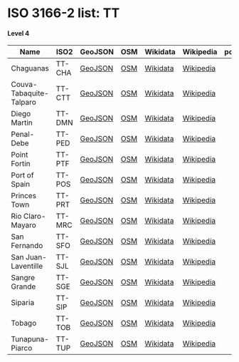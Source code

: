 # ISO 3166-2 list: TT


#### Level 4
Name | ISO2 | GeoJSON | OSM | Wikidata | Wikipedia | population 
--- | --- | --- | --- | --- | --- | --: 
Chaguanas | TT-CHA | [GeoJSON](../../export/geojson/q7/iso2/TT/TT-CHA.geojson) | [OSM](https://www.openstreetmap.org/relation/7363641) | [Wikidata](https://www.wikidata.org/wiki/Q1444575) | [Wikipedia](http://en.wikipedia.org/wiki/en%3AChaguanas) | 83,489
Couva-Tabaquite-Talparo | TT-CTT | [GeoJSON](../../export/geojson/q7/iso2/TT/TT-CTT.geojson) | [OSM](https://www.openstreetmap.org/relation/7363415) | [Wikidata](https://www.wikidata.org/wiki/Q2679127) | [Wikipedia](http://en.wikipedia.org/wiki/en%3ACouva-Tabaquite-Talparo%20Regional%20Corporation) | 
Diego Martin | TT-DMN | [GeoJSON](../../export/geojson/q7/iso2/TT/TT-DMN.geojson) | [OSM](https://www.openstreetmap.org/relation/7363636) | [Wikidata](https://www.wikidata.org/wiki/Q2679107) | [Wikipedia](http://en.wikipedia.org/wiki/en%3ADiego%20Martin%20Regional%20Corporation) | 
Penal-Debe | TT-PED | [GeoJSON](../../export/geojson/q7/iso2/TT/TT-PED.geojson) | [OSM](https://www.openstreetmap.org/relation/7363419) | [Wikidata](https://www.wikidata.org/wiki/Q2056273) | [Wikipedia](http://en.wikipedia.org/wiki/en%3APenal-Debe%20Regional%20Corporation) | 
Point Fortin | TT-PTF | [GeoJSON](../../export/geojson/q7/iso2/TT/TT-PTF.geojson) | [OSM](https://www.openstreetmap.org/relation/7363418) | [Wikidata](https://www.wikidata.org/wiki/Q786957) | [Wikipedia](http://en.wikipedia.org/wiki/en%3APoint%20Fortin) | 19,056
Port of Spain | TT-POS | [GeoJSON](../../export/geojson/q7/iso2/TT/TT-POS.geojson) | [OSM](https://www.openstreetmap.org/relation/7363637) | [Wikidata](https://www.wikidata.org/wiki/Q39178) | [Wikipedia](http://en.wikipedia.org/wiki/en%3APort%20of%20Spain) | 37,074
Princes Town | TT-PRT | [GeoJSON](../../export/geojson/q7/iso2/TT/TT-PRT.geojson) | [OSM](https://www.openstreetmap.org/relation/7361803) | [Wikidata](https://www.wikidata.org/wiki/Q2228167) | [Wikipedia](http://en.wikipedia.org/wiki/en%3APrinces%20Town%20Regional%20Corporation) | 
Rio Claro-Mayaro | TT-MRC | [GeoJSON](../../export/geojson/q7/iso2/TT/TT-MRC.geojson) | [OSM](https://www.openstreetmap.org/relation/7361804) | [Wikidata](https://www.wikidata.org/wiki/Q2487249) | [Wikipedia](http://en.wikipedia.org/wiki/en%3ARio%20Claro-Mayaro%20Regional%20Corporation) | 
San Fernando | TT-SFO | [GeoJSON](../../export/geojson/q7/iso2/TT/TT-SFO.geojson) | [OSM](https://www.openstreetmap.org/relation/7363416) | [Wikidata](https://www.wikidata.org/wiki/Q1023712) | [Wikipedia](http://en.wikipedia.org/wiki/en%3ASan%20Fernando%2C%20Trinidad%20and%20Tobago) | 55,419
San Juan-Laventille | TT-SJL | [GeoJSON](../../export/geojson/q7/iso2/TT/TT-SJL.geojson) | [OSM](https://www.openstreetmap.org/relation/7363638) | [Wikidata](https://www.wikidata.org/wiki/Q979608) | [Wikipedia](http://en.wikipedia.org/wiki/en%3ASan%20Juan%E2%80%93Laventille) | 
Sangre Grande | TT-SGE | [GeoJSON](../../export/geojson/q7/iso2/TT/TT-SGE.geojson) | [OSM](https://www.openstreetmap.org/relation/7363640) | [Wikidata](https://www.wikidata.org/wiki/Q290292) | [Wikipedia](http://en.wikipedia.org/wiki/en%3ASangre%20Grande%20Regional%20Corporation) | 
Siparia | TT-SIP | [GeoJSON](../../export/geojson/q7/iso2/TT/TT-SIP.geojson) | [OSM](https://www.openstreetmap.org/relation/7363417) | [Wikidata](https://www.wikidata.org/wiki/Q2679119) | [Wikipedia](http://en.wikipedia.org/wiki/en%3ASiparia%20Regional%20Corporation) | 
Tobago | TT-TOB | [GeoJSON](../../export/geojson/q7/iso2/TT/TT-TOB.geojson) | [OSM](https://www.openstreetmap.org/relation/5176041) | [Wikidata](https://www.wikidata.org/wiki/Q185111) | [Wikipedia](http://en.wikipedia.org/wiki/en%3ATobago) | 60,874
Tunapuna-Piarco | TT-TUP | [GeoJSON](../../export/geojson/q7/iso2/TT/TT-TUP.geojson) | [OSM](https://www.openstreetmap.org/relation/7363639) | [Wikidata](https://www.wikidata.org/wiki/Q1899163) | [Wikipedia](http://en.wikipedia.org/wiki/en%3ATunapuna-Piarco%20Regional%20Corporation) | 
